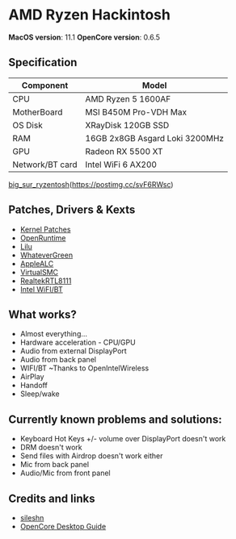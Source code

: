 # AMD Ryzen Hackintosh

**MacOS version**:  11.1
**OpenCore version**: 0.6.5

## Specification

| Component        | Model                                  |
| ---------------- | -------------------------------------- |
| CPU              | AMD Ryzen 5 1600AF                     |
| MotherBoard      | MSI B450M Pro-VDH Max                  |
| OS Disk          | XRayDisk 120GB SSD                     |
| RAM              | 16GB 2x8GB Asgard Loki 3200MHz         |
| GPU              | Radeon RX 5500 XT                      |
| Network/BT card  | Intel WiFi 6 AX200                     |

[big_sur_ryzentosh](https://i.postimg.cc/wTMSL5rS/big-sur-ryzentosh.png)(https://postimg.cc/svF6RWsc)

## Patches, Drivers & Kexts

* [Kernel Patches](https://github.com/AMD-OSX/AMD_Vanilla)
* [OpenRuntime](https://github.com/acidanthera/OpenCorePkg)
* [Lilu](https://github.com/acidanthera/Lilu)
* [WhateverGreen](https://github.com/acidanthera/WhateverGreen)
* [AppleALC](https://github.com/acidanthera/AppleALC)
* [VirtualSMC](https://github.com/acidanthera/VirtualSMC)
* [RealtekRTL8111](https://github.com/Mieze/RTL8111_driver_for_OS_X)
* [Intel WiFI/BT](https://dortania.github.io/OpenCore-Install-Guide/ktext.html#wifi-and-bluetooth)


## What works?

* Almost everything...
* Hardware acceleration - CPU/GPU
* Audio from external DisplayPort
* Audio from back panel
* WIFI/BT ~Thanks to OpenIntelWireless
* AirPlay
* Handoff 
* Sleep/wake

## Currently known problems and solutions:

* Keyboard Hot Keys +/- volume over DisplayPort doesn't work
* DRM doesn't work
* Send files with Airdrop doesn't work either
* Mic from back panel
* Audio/Mic from front panel

## Credits and links

* [sileshn](https://github.com/sileshn/Ryzentosh)
* [OpenCore Desktop Guide](https://github.com/dortania/OpenCore-Desktop-Guide)
